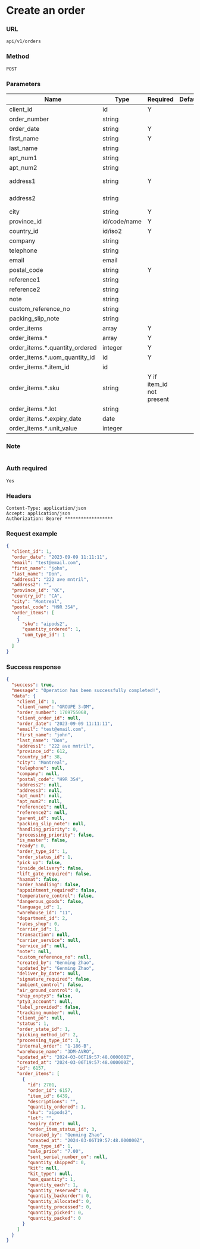 # Create an order

### URL

```text
api/v1/orders
```

### Method

```text
POST
```

### Parameters

| Name                           | Type         | Required                 | Default | Description                        |
|--------------------------------|--------------|--------------------------|---------|------------------------------------|
| client_id                      | id           | Y                        |         |                                    |
| order_number                   | string       |                          |         |                                    |
| order_date                     | string       | Y                        |         |                                    |
| first_name                     | string       | Y                        |         |                                    |
| last_name                      | string       |                          |         |                                    |
| apt_num1                       | string       |                          |         |                                    |
| apt_num2                       | string       |                          |         |                                    |
| address1                       | string       | Y                        |         | max 35 characters                  |
| address2                       | string       |                          |         | max 35 characters                  |
| city                           | string       | Y                        |         |                                    |
| province_id                    | id/code/name | Y                        |         | [APIs](../Others/get_provinces.md) |
| country_id                     | id/iso2      | Y                        |         | [APIs](../Others/get_countries.md) |
| company                        | string       |                          |         |                                    |
| telephone                      | string       |                          |         |                                    |
| email                          | email        |                          |         |                                    |
| postal_code                    | string       | Y                        |         |                                    |
| reference1                     | string       |                          |         |                                    |
| reference2                     | string       |                          |         |                                    |
| note                           | string       |                          |         |                                    |
| custom_reference_no            | string       |                          |         |                                    |
| packing_slip_note              | string       |                          |         |                                    |
| order_items                    | array        | Y                        |         |                                    |
| order_items.*                  | array        | Y                        |         |                                    |
| order_items.*.quantity_ordered | integer      | Y                        |         |                                    |
| order_items.*.uom_quantity_id  | id           | Y                        |         | [APIs](../Others/get_uom_types.md) |
| order_items.*.item_id          | id           |                          |         | [APIs](../Products/get_items.md)   |
| order_items.*.sku              | string       | Y if item_id not present |         |                                    |
| order_items.*.lot              | string       |                          |         |                                    |
| order_items.*.expiry_date      | date         |                          |         |                                    |
| order_items.*.unit_value       | integer      |                          |         |                                    |

### Note

```text

```

### Auth required

```text
Yes
```

### Headers

```text
Content-Type: application/json
Accept: application/json
Authorization: Bearer ******************
```

### Request example

```json
{
  "client_id": 1,
  "order_date": "2023-09-09 11:11:11",
  "email": "test@email.com",
  "first_name": "john",
  "last_name": "Don",
  "address1": "222 ave mntril",
  "address2": "",
  "province_id": "QC",
  "country_id": "CA",
  "city": "Montreal",
  "postal_code": "H9R 3S4",
  "order_items": [
    {
      "sku": "aipods2",
      "quantity_ordered": 1,
      "uom_type_id": 1
    }
  ]
}
```

### Success response

```json
{
  "success": true,
  "message": "Operation has been successfully completed!",
  "data": {
    "client_id": 1,
    "client_name": "GROUPE 3-DM",
    "order_number": 1709755068,
    "client_order_id": null,
    "order_date": "2023-09-09 11:11:11",
    "email": "test@email.com",
    "first_name": "john",
    "last_name": "Don",
    "address1": "222 ave mntril",
    "province_id": 612,
    "country_id": 38,
    "city": "Montreal",
    "telephone": null,
    "company": null,
    "postal_code": "H9R 3S4",
    "address2": null,
    "address3": null,
    "apt_num1": null,
    "apt_num2": null,
    "reference1": null,
    "reference2": null,
    "parent_id": null,
    "packing_slip_note": null,
    "handling_priority": 0,
    "processing_priority": false,
    "is_master": false,
    "ready": 0,
    "order_type_id": 1,
    "order_status_id": 1,
    "pick_up": false,
    "inside_delivery": false,
    "lift_gate_required": false,
    "hazmat": false,
    "order_handling": false,
    "appointment_required": false,
    "temperature_control": false,
    "dangerous_goods": false,
    "language_id": 1,
    "warehouse_id": "11",
    "department_id": 2,
    "rates_shop": 0,
    "carrier_id": 1,
    "transaction": null,
    "carrier_service": null,
    "service_id": null,
    "note": null,
    "custom_reference_no": null,
    "created_by": "Genming Zhao",
    "updated_by": "Genming Zhao",
    "deliver_by_date": null,
    "signature_required": false,
    "ambient_control": false,
    "air_ground_control": 0,
    "ship_onpty3": false,
    "pty3_account": null,
    "label_provided": false,
    "tracking_number": null,
    "client_po": null,
    "status": 1,
    "order_state_id": 1,
    "picking_method_id": 2,
    "processing_type_id": 3,
    "internal_order": "1-186-B",
    "warehouse_name": "3DM-AVRO",
    "updated_at": "2024-03-06T19:57:48.000000Z",
    "created_at": "2024-03-06T19:57:48.000000Z",
    "id": 6157,
    "order_items": [
      {
        "id": 2701,
        "order_id": 6157,
        "item_id": 6439,
        "descriptions": "",
        "quantity_ordered": 1,
        "sku": "aipods2",
        "lot": "",
        "expiry_date": null,
        "order_item_status_id": 3,
        "created_by": "Genming Zhao",
        "created_at": "2024-03-06T19:57:48.000000Z",
        "uom_type_id": 1,
        "sale_price": "7.00",
        "sent_serial_number_on": null,
        "quantity_shipped": 0,
        "kit": null,
        "kit_type": null,
        "uom_quantity": 1,
        "quantity_each": 1,
        "quantity_reserved": 0,
        "quantity_backorder": 0,
        "quantity_allocated": 0,
        "quantity_processed": 0,
        "quantity_picked": 0,
        "quantity_packed": 0
      }
    ]
  }
}
```
